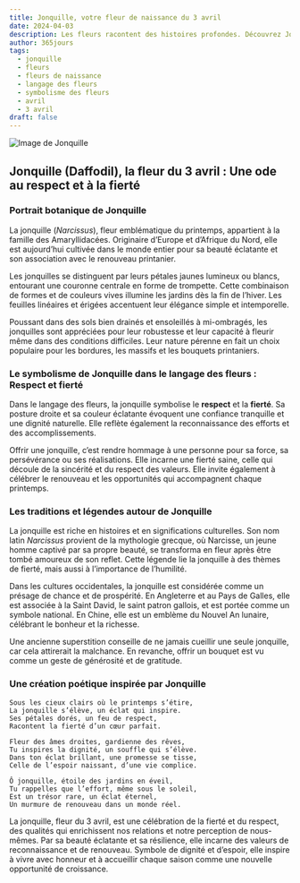 ```yaml
---
title: Jonquille, votre fleur de naissance du 3 avril
date: 2024-04-03
description: Les fleurs racontent des histoires profondes. Découvrez Jonquille, votre fleur de naissance du 3 avril, ses symboles et récits fascinants. Plongez dans sa signification et son langage unique dans l'art floral.
author: 365jours
tags:
  - jonquille
  - fleurs
  - fleurs de naissance
  - langage des fleurs
  - symbolisme des fleurs
  - avril
  - 3 avril
draft: false
---
```


![Image de Jonquille](https://cdn.pixabay.com/photo/2017/02/09/20/41/flower-2053451_1280.jpg#center)


## Jonquille (Daffodil), la fleur du 3 avril : Une ode au respect et à la fierté

### Portrait botanique de Jonquille

La jonquille (_Narcissus_), fleur emblématique du printemps, appartient à la famille des Amaryllidacées. Originaire d’Europe et d’Afrique du Nord, elle est aujourd’hui cultivée dans le monde entier pour sa beauté éclatante et son association avec le renouveau printanier.

Les jonquilles se distinguent par leurs pétales jaunes lumineux ou blancs, entourant une couronne centrale en forme de trompette. Cette combinaison de formes et de couleurs vives illumine les jardins dès la fin de l’hiver. Les feuilles linéaires et érigées accentuent leur élégance simple et intemporelle.

Poussant dans des sols bien drainés et ensoleillés à mi-ombragés, les jonquilles sont appréciées pour leur robustesse et leur capacité à fleurir même dans des conditions difficiles. Leur nature pérenne en fait un choix populaire pour les bordures, les massifs et les bouquets printaniers.

### Le symbolisme de Jonquille dans le langage des fleurs : Respect et fierté

Dans le langage des fleurs, la jonquille symbolise le **respect** et la **fierté**. Sa posture droite et sa couleur éclatante évoquent une confiance tranquille et une dignité naturelle. Elle reflète également la reconnaissance des efforts et des accomplissements.

Offrir une jonquille, c’est rendre hommage à une personne pour sa force, sa persévérance ou ses réalisations. Elle incarne une fierté saine, celle qui découle de la sincérité et du respect des valeurs. Elle invite également à célébrer le renouveau et les opportunités qui accompagnent chaque printemps.

### Les traditions et légendes autour de Jonquille

La jonquille est riche en histoires et en significations culturelles. Son nom latin _Narcissus_ provient de la mythologie grecque, où Narcisse, un jeune homme captivé par sa propre beauté, se transforma en fleur après être tombé amoureux de son reflet. Cette légende lie la jonquille à des thèmes de fierté, mais aussi à l’importance de l’humilité.

Dans les cultures occidentales, la jonquille est considérée comme un présage de chance et de prospérité. En Angleterre et au Pays de Galles, elle est associée à la Saint David, le saint patron gallois, et est portée comme un symbole national. En Chine, elle est un emblème du Nouvel An lunaire, célébrant le bonheur et la richesse.

Une ancienne superstition conseille de ne jamais cueillir une seule jonquille, car cela attirerait la malchance. En revanche, offrir un bouquet est vu comme un geste de générosité et de gratitude.

### Une création poétique inspirée par Jonquille

```
Sous les cieux clairs où le printemps s’étire,  
La jonquille s’élève, un éclat qui inspire.  
Ses pétales dorés, un feu de respect,  
Racontent la fierté d’un cœur parfait.  

Fleur des âmes droites, gardienne des rêves,  
Tu inspires la dignité, un souffle qui s’élève.  
Dans ton éclat brillant, une promesse se tisse,  
Celle de l’espoir naissant, d’une vie complice.  

Ô jonquille, étoile des jardins en éveil,  
Tu rappelles que l’effort, même sous le soleil,  
Est un trésor rare, un éclat éternel,  
Un murmure de renouveau dans un monde réel.  
```

La jonquille, fleur du 3 avril, est une célébration de la fierté et du respect, des qualités qui enrichissent nos relations et notre perception de nous-mêmes. Par sa beauté éclatante et sa résilience, elle incarne des valeurs de reconnaissance et de renouveau. Symbole de dignité et d’espoir, elle inspire à vivre avec honneur et à accueillir chaque saison comme une nouvelle opportunité de croissance.
